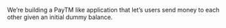 We’re building a PayTM like application that let’s users send money to each other given an initial dummy balance.
